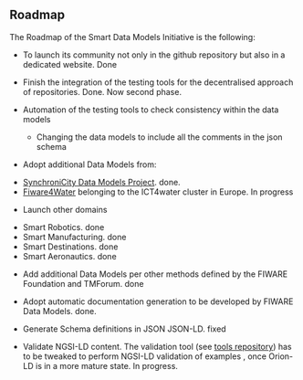 ## Roadmap 

The Roadmap of the Smart Data Models Initiative is the following: 

* To launch its community not only in the github repository but also in a dedicated website. Done

* Finish the integration of the testing tools for the decentralised approach of repositories. Done. Now second phase.

* Automation of the testing tools to check consistency within the data models
  * Changing the data models to include all the comments in the json schema
 
 
* Adopt additional Data Models from: 
- [SynchroniCity Data Models Project](https://gitlab.com/synchronicity-iot/synchronicity-data-models). done.
- [Fiware4Water](https://www.fiware4water.eu/) belonging to the ICT4water cluster in Europe. In progress

* Launch other domains
- Smart Robotics. done
- Smart Manufacturing. done
- Smart Destinations. done
- Smart Aeronautics. done

* Add additional Data Models per other methods defined by the FIWARE Foundation and TMForum. done

* Adopt automatic documentation generation to be developed by FIWARE Data Models. done.

* Generate Schema definitions in JSON JSON-LD. fixed

* Validate NGSI-LD content.
The validation tool (see [tools repository](https://github.com/smart-data-models/tools)) has to be tweaked to perform NGSI-LD validation of examples
, once Orion-LD is in a more mature state. In progress.
